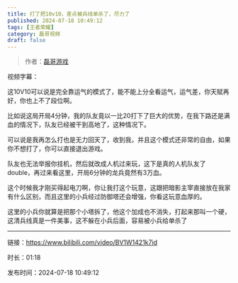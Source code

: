 ```yaml
---
title: 打了把10v10，差点被兵线单杀了，尽力了
published: 2024-07-18 10:49:12
tags: [王者荣耀]
category: 磊哥视频
draft: false
---
```



> 作者：[磊哥游戏](https://space.bilibili.com/268941858?spm_id_from=333.788.upinfo.head.click)

视频字幕：

这10V10可以说是完全靠运气的模式了，能不能上分全看运气，运气差，你天赋再好，你也上不了段位啊。

比如说这局开局4分钟，我的队友竟以一比20打下了巨大的优势，在我下路还是满血的情况下，队友已经被干到高地了，这种情况下。

可以说是我再怎么打也是无力回天了，收到我，并且这个模式还非常的自由，如果你不想打了，你可以直接退出游戏。

队友也无法举报你挂机，然后就改成人机过来玩，这下是真的人机队友了double，再过来看这里，开局6分钟的龙兵竟然有3万血。

这个时候我才刚买得起电刀啊，你让我打这个玩意，这跟把暗影主宰直接放在我家有什么区别，而且这里的小兵经过防御塔还会增强，你看这玩意血厚的。

这里的小兵你就算是把那个小塔拆了，他这个加成也不消失，打起来那叫一个硬，这清兵线真是一件美事，这不躲在小兵后面，容易被小兵给单杀了

---

链接：https://www.bilibili.com/video/BV1W1421k7id

时长：01:18

发布时间：2024-07-18 10:49:12

